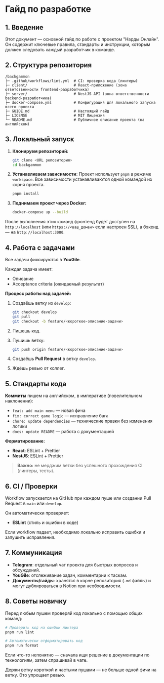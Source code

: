 # Гайд по разработке

## 1. Введение

Этот документ — основной гайд по работе с проектом "Нарды Онлайн". Он содержит ключевые правила, стандарты и инструкции, которым должен следовать каждый разработчик в команде.

## 2. Структура репозитория

```
/backgammon
├─ .github/workflows/lint.yml  # CI: проверка кода (линтеры)
├─ client/                     # React-приложение (зона ответственности frontend-разработчика)
├─ server/                     # NestJS API (зона ответственности backend-разработчика)
├─ docker-compose.yml          # Конфигурация для локального запуска всего проекта
├─ GUIDE.md                    # Настоящий гайд
├─ LICENSE                     # MIT Лицензия
└─ README.md                   # Публичное описание проекта (на английском)
```

## 3. Локальный запуск

1.  **Клонируем репозиторий:**
    ```bash
    git clone <URL репозитория>
    cd backgammon
    ```

2.  **Устанавливаем зависимости:**
    Проект использует `pnpm` в режиме `workspace`. Все зависимости устанавливаются одной командой из корня проекта.
    ```bash
    pnpm install
    ```

3.  **Поднимаем проект через Docker:**
    ```bash
    docker-compose up --build
    ```

После выполнения этих команд фронтенд будет доступен на `http://localhost` (или `https://<ваш_домен>` если настроен SSL), а бэкенд — на `http://localhost:3000`.

## 4. Работа с задачами

Все задачи фиксируются в **YouGile**.

Каждая задача имеет:
-   Описание
-   Acceptance criteria (ожидаемый результат)

**Процесс работы над задачей:**

1.  Создаёшь ветку из `develop`:
    ```bash
    git checkout develop
    git pull
    git checkout -b feature/<короткое-описание-задачи>
    ```

2.  Пишешь код.

3.  Пушишь ветку:
    ```bash
    git push origin feature/<короткое-описание-задачи>
    ```

4.  Создаёшь **Pull Request** в ветку `develop`.

5.  Ждёшь ревью от коллег.

## 5. Стандарты кода

**Коммиты** пишем на английском, в императиве (повелительном наклонении):
-   `feat: add main menu` — новая фича
-   `fix: correct game logic` — исправление бага
-   `chore: update dependencies` — технические правки без изменения логики
-   `docs: update README` — работа с документацией

**Форматирование:**
-   **React**: ESLint + Prettier
-   **NestJS**: ESLint + Prettier

> **Важно:** не мерджим ветки без успешного прохождения CI (линтеры, тесты).

## 6. CI / Проверки

Workflow запускается на GitHub при каждом пуше или создании Pull Request в `main` или `develop`.

Он автоматически проверяет:
-   **ESLint** (стиль и ошибки в коде)

Если workflow падает, необходимо локально исправить ошибки и запушить исправления.

## 7. Коммуникация

-   **Telegram**: отдельный чат проекта для быстрых вопросов и обсуждений.
-   **YouGile**: отслеживание задач, комментарии к таскам.
-   **Документы/гайды**: хранятся в корне репозитория (`.md` файлы) и могут дублироваться в Notion при необходимости.

## 8. Советы новичку

Перед любым пушем проверяй код локально с помощью общих команд:

```bash
# Проверить код на ошибки линтера
pnpm run lint

# Автоматически отформатировать код
pnpm run format
```

Если что-то непонятно — сначала ищи решение в документации по технологиям, затем спрашивай в чате.

Держи ветку короткой и частыми пушами — не больше одной фичи на ветку. Это упрощает ревью.
